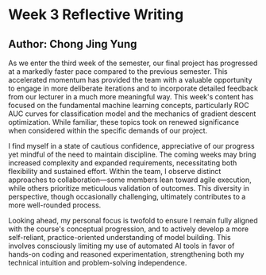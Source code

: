 # **Week 3 Reflective Writing**

## Author: Chong Jing Yung

As we enter the third week of the semester, our final project has progressed at a markedly faster pace compared to the previous semester. This accelerated momentum has provided the team with a valuable opportunity to engage in more deliberate iterations and to incorporate detailed feedback from our lecturer in a much more meaningful way. This week's content has focused on the fundamental machine learning concepts, particularly ROC AUC curves for classification model and the mechanics of gradient descent optimization. While familiar, these topics took on renewed significance when considered within the specific demands of our project.

I find myself in a state of cautious confidence, appreciative of our progress yet mindful of the need to maintain discipline. The coming weeks may bring increased complexity and expanded requirements, necessitating both flexibility and sustained effort. Within the team, I observe distinct approaches to collaboration—some members lean toward agile execution, while others prioritize meticulous validation of outcomes. This diversity in perspective, though occasionally challenging, ultimately contributes to a more well-rounded process.

Looking ahead, my personal focus is twofold to ensure I remain fully aligned with the course's conceptual progression, and to actively develop a more self-reliant, practice-oriented understanding of model building. This involves consciously limiting my use of automated AI tools in favor of hands-on coding and reasoned experimentation, strengthening both my technical intuition and problem-solving independence.
